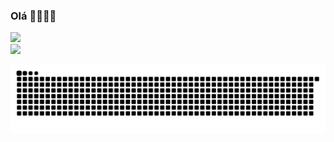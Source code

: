 ### Olá 👋😁😁😁

<!--
**Vitinho369/Vitinho369** is a ✨ _special_ ✨ repository because its `README.md` (this file) appears on your GitHub profile.

Here are some ideas to get you started:

- 🔭 I’m currently working on ...
- 🌱 I’m currently learning ...
- 👯 I’m looking to collaborate on ...
- 🤔 I’m looking for help with ...
- 💬 Ask me about ...
- 📫 How to reach me: ...
- 😄 Pronouns: ...
- ⚡ Fun fact: ...
-->
 <div>
  <a href="https://github.com/Vitinho369">
  <img height="70em" src="https://github-readme-stats.vercel.app/api?username=Vitinho369&show_icons=true&theme=dracula&include_all_commits=true&count_private=true"/>
  <br>
  <img height="200em" src="https://github-readme-stats.vercel.app/api/top-langs/?username=Vitinho369&layout=compact&langs_count=7&theme=dracula"/>
</div>
  
 
![Snake animation](https://github.com/Vitinho369/Vitinho369/blob/output/github-contribution-grid-snake.svg)
